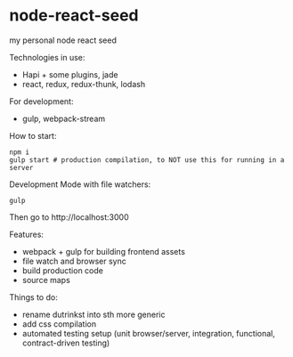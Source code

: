 # node-react-seed
my personal node react seed

Technologies in use:
- Hapi + some plugins, jade 
- react, redux, redux-thunk, lodash

For development:
- gulp, webpack-stream

How to start:
```
npm i
gulp start # production compilation, to NOT use this for running in a server
```
Development Mode with file watchers:
```
gulp
```
Then go to http://localhost:3000 

Features:
- webpack + gulp for building frontend assets
- file watch and browser sync 
- build production code
- source maps


Things to do:
- rename dutrinkst into sth more generic
- add css compilation
- automated testing setup (unit browser/server, integration, functional, contract-driven testing)
